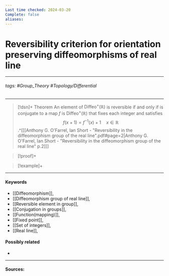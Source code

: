 ```yaml
---
Last time checked: 2024-03-20
Complete: false
aliases:
---
```

# Reversibility criterion for orientation preserving diffeomorphisms of real line
***
###### tags: #Group_Theory #Topology/Differential 
***
>[!dsn]+ Theorem
>An element of $\operatorname{Diffeo}^{+}(\mathbb{R})$ is reversible if and only if is conjugate to a map $f$ is $\operatorname{Diffeo}^{+}(\mathbb{R})$ that fixes each integer and satisfies
>$$f(x+1)=f^{-1}(x)+1\quad x\in\mathbb{R}$$
>.^[[[Anthony G. O'Farrel, Ian Short - "Reversibility in the diffeomorphism group of the real line".pdf#page=2|Anthony G. O'Farrel, Ian Short - "Reversibility in the diffeomorphism group of the real line" p.2]]]

>[!proof]+
>

>[!example]+ 
>
***
#### Keywords
- [[Diffeomorphism]],
- [[Diffeomorphism group of real line]],
- [[Reversible element in group]],
- [[Conjugation in groups]],
- [[Function(mapping)]],
- [[Fixed point]],
- [[Set of integers]],
- [[Real line]],
#### Possibly related
- 
***
#### Sources: